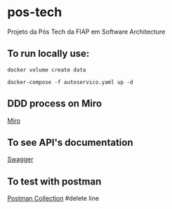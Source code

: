# pos-tech
Projeto da Pós Tech da FIAP em Software Architecture

## To run locally use:
```docker volume create data```

```docker-compose -f autoservico.yaml up -d```

## DDD process on Miro
[Miro](https://miro.com/app/board/uXjVNdf5-GE=/?share_link_id=675194698681)

## To see API's documentation
[Swagger](swagger/openapi.json)

## To test with postman
[Postman Collection](postman/pos-tech.postman_collection.json)
#delete line

